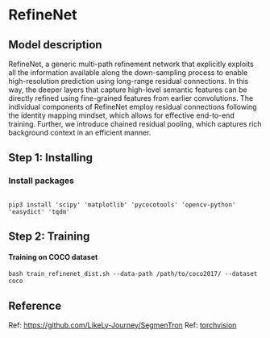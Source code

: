 # RefineNet

## Model description

RefineNet, a generic multi-path refinement network that explicitly exploits all the information available along the down-sampling process to enable high-resolution prediction using long-range residual connections. 
In this way, the deeper layers that capture high-level semantic features can be directly refined using fine-grained features from earlier convolutions. 
The individual components of RefineNet employ residual connections following the identity mapping mindset, which allows for effective end-to-end training. 
Further, we introduce chained residual pooling, which captures rich background context in an efficient manner. 

## Step 1: Installing

### Install packages

```shell

pip3 install 'scipy' 'matplotlib' 'pycocotools' 'opencv-python' 'easydict' 'tqdm'

```

## Step 2: Training

#### Training on COCO dataset

```shell
bash train_refinenet_dist.sh --data-path /path/to/coco2017/ --dataset coco
```

## Reference

Ref: https://github.com/LikeLy-Journey/SegmenTron
Ref: [torchvision](../../torchvision/pytorch/README.md)
